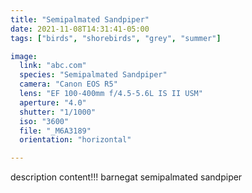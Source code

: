 ```yaml
---
title: "Semipalmated Sandpiper"
date: 2021-11-08T14:31:41-05:00
tags: ["birds", "shorebirds", "grey", "summer"]

image:
  link: "abc.com"
  species: "Semipalmated Sandpiper"
  camera: "Canon EOS R5"
  lens: "EF 100-400mm f/4.5-5.6L IS II USM"
  aperture: "4.0"
  shutter: "1/1000"
  iso: "3600"
  file: "_M6A3189"
  orientation: "horizontal"

---
```


description content!!!
barnegat semipalmated sandpiper